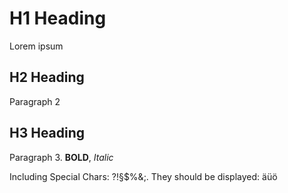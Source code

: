 # H1 Heading
Lorem ipsum

## H2 Heading
Paragraph 2

## H3 Heading
Paragraph 3. **BOLD**, *Italic*

Including Special Chars: ?!§$%&;. They should be displayed: äüö
